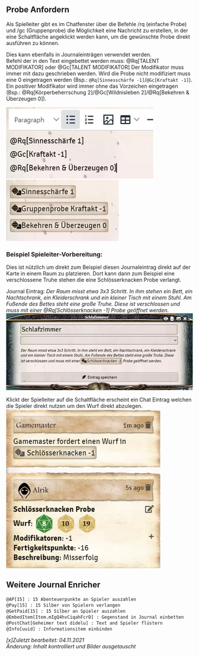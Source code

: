 ## Probe Anfordern

Als Spielleiter gibt es im Chatfenster über die Befehle /rq (einfache Probe) und /gc (Gruppenprobe) die Möglichkeit eine Nachricht zu erstellen, in der eine Schaltfläche angeklickt werden kann, um die gewünschte Probe direkt ausführen zu können.

Dies kann ebenfalls in Journaleinträgen verwendet werden.  
Befehl der in den Text eingebettet werden muss: @Rq[TALENT MODIFIKATOR] oder @Gc[TALENT MODIFIKATOR] 
Der Modifikator muss immer mit dazu geschrieben werden. Wird die Probe nicht modifiziert muss eine 0 eingetragen werden (Bsp.: `@Rq[Sinnesschärfe -1]`/`@Gc[Kraftakt -1]`). Ein positiver Modifikator wird immer ohne das Vorzeichen eingetragen (Bsp.: @Rq[Körperbeherrschung 2]/@Gc[Wildnisleben 2]/@Rq[Bekehren & Überzeugen 0]).

![Journal Request Code](de/images/de-journal-probe_anfordern_0.webp)
![Journal Request](de/images/de-journal-probe_anfordern_1.webp)


### Beispiel Spieleiter-Vorbereitung:
Dies ist nützlich um direkt zum Beispiel diesen Journaleintrag direkt auf der Karte in einem Raum zu platzieren.
Dort kann dann zum Beispiel eine verschlossene Truhe stehen die eine Schlösserknacken Probe verlangt.

Journal Eintrag: *Der Raum misst etwa 3x3 Schritt. In ihm stehen ein Bett, ein Nachtschrank, ein Kleiderschrank und ein kleiner Tisch mit einem Stuhl. 
Am Fußende des Bettes steht eine große Truhe.
Diese ist verschlossen und muss mit einer @Rq[Schlösserknacken -1] Probe geöffnet werden.*
![Verschlossene Truhe](de/images/de-journal-probe_anfordern_2.webp)

Klickt der Spielleiter auf die Schaltfläche erscheint ein Chat Eintrag welchen die Spieler direkt nutzen um den Wurf direkt abzulegen.
![grafik](de/images/de-journal-probe_anfordern_3.webp)

## Weitere Journal Enricher

```
@AP[15] : 15 Abenteuerpunkte an Spieler auszahlen
@Pay[15] : 15 Silber von Spielern verlangen
@GetPaid[15] : 15 Silber an Spieler auszahlen
@EmbedItem[Item.mIgQ4hvCiqahFcrD] : Gegenstand in Journal einbetten
@PostChat[Geheimer text didelu] : Text and Spieler flüstern
@Info[uuid] : Informationsitem einbinden
```

*[x]Zuletzt bearbeitet: 04.11.2021*  
*Änderung: Inhalt kontrolliert und Bilder ausgetauscht*
